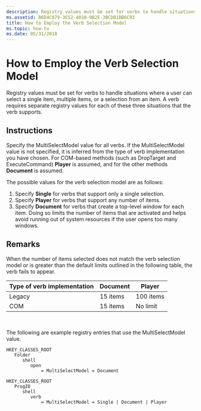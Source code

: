 ```yaml
---
description: Registry values must be set for verbs to handle situations where a user can select a single item, multiple items, or a selection from an item. A verb requires separate registry values for each of these three situations that the verb supports.
ms.assetid: B6D4C879-3E52-4010-9B2E-3BCD81BB6C93
title: How to Employ the Verb Selection Model
ms.topic: how-to
ms.date: 05/31/2018
---
```


# How to Employ the Verb Selection Model

Registry values must be set for verbs to handle situations where a user can select a single item, multiple items, or a selection from an item. A verb requires separate registry values for each of these three situations that the verb supports.

## Instructions


Specify the MultiSelectModel value for all verbs. If the MultiSelectModel value is not specified, it is inferred from the type of verb implementation you have chosen. For COM-based methods (such as DropTarget and ExecuteCommand) **Player** is assumed, and for the other methods **Document** is assumed.

The possible values for the verb selection model are as follows:

1.  Specify **Single** for verbs that support only a single selection.
2.  Specify **Player** for verbs that support any number of items.
3.  Specify **Document** for verbs that create a top-level window for each item. Doing so limits the number of items that are activated and helps avoid running out of system resources if the user opens too many windows.

## Remarks

When the number of items selected does not match the verb selection model or is greater than the default limits outlined in the following table, the verb fails to appear.



| Type of verb implementation | Document | Player    |
|-----------------------------|----------|-----------|
| Legacy                      | 15 items | 100 items |
| COM                         | 15 items | No limit  |



 

The following are example registry entries that use the MultiSelectModel value.

```
HKEY_CLASSES_ROOT
   Folder
      shell
         open
             = MultiSelectModel = Document
```

```
HKEY_CLASSES_ROOT
   ProgID
      shell
         verb
             = MultiSelectModel = Single | Document | Player
```

 

 



